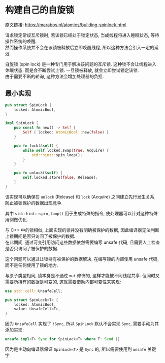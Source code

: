 # 构建自己的自旋锁

原文链接: <https://marabos.nl/atomics/building-spinlock.html>.

请求锁定常规互斥锁时, 若该锁已经处于锁定状态, 当成线程将进入睡眠状态, 等待操作系统的唤醒.  
然而操作系统并不会在该锁被释放后立即唤醒线程, 所以这种方法会引入一定的延迟.

自旋锁 (spin lock) 是一种专门用于解决该问题的互斥锁. 这种锁不会让线程进入休眠状态, 而是会不断尝试上锁. 一旦锁被释放, 就会立即尝试锁定该锁.  
由于需要不断的轮询, 这种方法会增加处理器的负担.

## 最小实现

```rs
pub struct SpinLock {
    locked: AtomicBool,
}

impl SpinLock {
    pub const fn new() -> Self {
        Self { locked: AtomicBool::new(false) }
    }

    pub fn lock(&self) {
        while self.locked.swap(true, Acquire) {
            std::hint::spin_loop();
        }
    }

    pub fn unlock(&self) {
        self.locked.store(false, Release);
    }
}
```

该实现可以确保在 `unlock` (Release) 和 `lock` (Acquire) 之间建立先行发生关系, 防止被锁保护的数据出现竞争.

其中 `std::hint::spin_loop()` 用于生成特殊的指令, 使处理器可以针对这种特殊用例做优化.

与 C++ 中的锁相似, 上面实现的锁并没有明确被保护的数据, 因此编译器无法判断上锁期间是否只访问了被保护的数据.  
在此期间, 通过可变引用访问这些数据依然需要编写 unsafe 代码, 且需要人工检查是否只访问了被保护的数据.

这个问题可以通过让锁持有被保护的数据解决, 在编写锁的内部使用 unsafe 代码, 而不是任何使用了锁的地方.

与原子类型相同, 锁本身是不通过 `mut` 修饰的, 这样才能被不同线程共享. 但同时又需要所持有的数据是可变的, 这就需要借助内部可变性来实现:

```rs
use std::cell::UnsafeCell;

pub struct SpinLock<T> {
    locked: AtomicBool,
    value: UnsafeCell<T>,
}
```

因为 `UnsafeCell` 实现了 `!Sync`, 所以 `SpinLock` 默认不会实现 `Sync`, 需要手动为其添加实现:

```rs
unsafe impl<T> Sync for SpinLock<T> where T: Send {}
```

因为是主动向编译器保证 `SpinLock<T>` 是 `Sync` 的, 所以需要使用到 `unsafe` 关键字.
